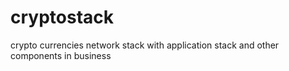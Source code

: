 # cryptostack
crypto currencies network stack with application stack and other components in business 
